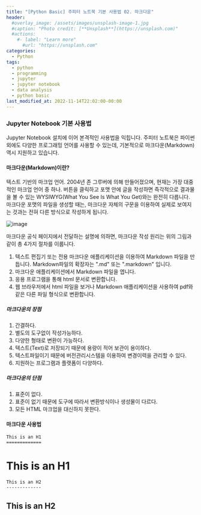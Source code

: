 ```yaml
---
title: "[Python Basic] 주피터 노트북 기본 사용법 02. 마크다운"
header:
  #overlay_image: /assets/images/unsplash-image-1.jpg
  #caption: "Photo credit: [**Unsplash**](https://unsplash.com)"
  #actions:
    #- label: "Learn more"
      #url: "https://unsplash.com"
categories:
  - Python
tags:
  - python
  - programming
  - jupyter
  - jupyter notebook
  - data analysis
  - python basic
last_modified_at: 2022-11-14T22:02:00-00:00
---
```


### Jupyter Notebook 기본 사용법   
   
Jupyter Notebook 설치에 이어 본격적인 사용법을 익힙니다. 주피터 노트북은 파이썬 외에도 다양한 프로그래밍 언어를 사용할 수 있는데, 기본적으로 마크다운(Markdown) 역시 지원하고 있습니다.   
   
#### 마크다운(Markdown)이란?   
   
텍스트 기반의 마크업 언어. 2004년 존 그루버에 의해 만들어졌으며, 현재는 가장 대중적인 마크업 언어 중 하나. 버튼을 클릭하고 포맷 안에 글을 작성하면 즉각적으로 결과물을 볼 수 있는 WYSIWYG(What You See Is What You Get)와는 완전히 다릅니다. 마크다운 포맷의 파일을 생성할 때는, 마크다운 자체의 구문을 이용하여 실제로 보여지는 것과는 전혀 다른 방식으로 작성하게 됩니다.    
   
![image](https://user-images.githubusercontent.com/97453781/201944478-84d487bb-5194-48b2-8b73-93a644c3e6f0.png)   
   
마크다운 공식 페이지에서 전달하는 설명에 의하면, 마크다운 작성 원리는 위의 그림과 같이 총 4가지 절차를 이룹니다.
1. 텍스트 편집기 또는 전용 마크다운 애플리케이션을 이용하여 Markdown 파일을 만듭니다. Markdown파일의 확장자는 ".md" 또는 ".markdown" 입니다.
2. 마크다운 애플리케이션에서 Markdown 파일을 엽니다.
3. 응용 프로그램을 통해 html 문서로 변환합니다.
4. 웹 브라우저에서 html 파일을 보거나 Markdown 애플리케이션을 사용하여 pdf와 같은 다른 파일 형식으로 변환합니다.
      
##### 마크다운의 장점
1. 간결하다.
2. 별도의 도구없이 작성가능하다.
3. 다양한 형태로 변환이 가능하다.
4. 텍스트(Text)로 저장되기 때문에 용량이 적어 보관이 용이하다.
5. 텍스트파일이기 때문에 버전관리시스템을 이용하여 변경이력을 관리할 수 있다.
6. 지원하는 프로그램과 플랫폼이 다양하다.

##### 마크다운의 단점
1. 표준이 없다.
2. 표준이 없기 때문에 도구에 따라서 변환방식이나 생성물이 다르다.
3. 모든 HTML 마크업을 대신하지 못한다.
      

#### 마크다운 사용법

```
This is an H1
=============
```   
   
This is an H1
=============   
   
```
This is an H2
-------------
```
   
This is an H2
-------------   
   
